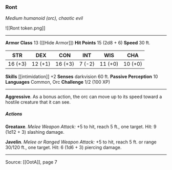 ### Ront
_Medium humanoid (orc), chaotic evil_

![[Ront token.png]]


---

**Armor Class** 13 ([[Hide Armor]])
**Hit Points** 15 (2d8 + 6)
**Speed** 30 ft.

| STR     | DEX     | CON     | INT     | WIS     | CHA     |
|---------|---------|---------|---------|---------|---------|
| 16 (+3) | 12 (+1) | 16 (+3) | 7 (-2) | 11 (+0) | 10 (+0) |

**Skills** [[intimidation]] +2
**Senses** darkvision 60 ft.
**Passive Perception** 10
**Languages** Common, Orc
**Challenge** 1/2 (100 XP)

---

**Aggressive**. As a bonus action, the orc can move up to its speed toward a hostile creature that it can see.

##### Actions
**Greataxe**. _Melee Weapon Attack:_ +5 to hit, reach 5 ft., one target. Hit: 9 (1d12 + 3) slashing damage.

**Javelin**. _Melee or Ranged Weapon Attack:_ +5 to hit, reach 5 ft. or range 30/120 ft., one target. Hit: 6 (1d6 + 3) piercing damage.


---

Source: [[OotA]], page 7